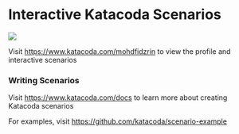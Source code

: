 # Interactive Katacoda Scenarios

[![](http://shields.katacoda.com/katacoda/mohdfidzrin/count.svg)](https://www.katacoda.com/mohdfidzrin "Get your profile on Katacoda.com")

Visit https://www.katacoda.com/mohdfidzrin to view the profile and interactive scenarios

### Writing Scenarios
Visit https://www.katacoda.com/docs to learn more about creating Katacoda scenarios

For examples, visit https://github.com/katacoda/scenario-example
